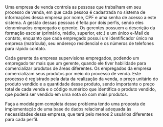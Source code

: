 Uma empresa de venda controla as pessoas que trabalham em seu processo de venda, em que cada pessoa é cadastrada no sistema de informações dessa empresa por nome, CPF e uma senha de acesso a este sistema. A gestão dessas pessoas é feita por dois perfis, sendo eles denominados empregado e gerente. Os gerentes possuem a descrição da formação escolar (primário, médio, superior, etc.) e um único e-Mail de contato, enquanto que cada empregado possui um identificador único na empresa (matrícula), seu endereço residencial e os números de telefones para rápido contato.

Cada gerente da empresa supervisiona empregados, podendo um empregado ter mais que um gerente, quando ele tiver habilidade para comercializar produtos de áreas diferentes. Os empregados da empresa comercializam seus produtos por meio do processo de venda. Este processo é registrado pela data da realização da venda, o preço unitário do produto vendido e a quantidade desse produto, sendo importante o preço total de cada venda e o código numérico que identifica o produto vendido, que poderá ser vendido em uma nota só com mais produtos.

Faça a modelagem completa desse problema tendo uma proposta de implementação de uma base de dados relacional adequada às necessidades dessa empresa, que terá pelo menos 2 usuários diferentes para cada perfil.